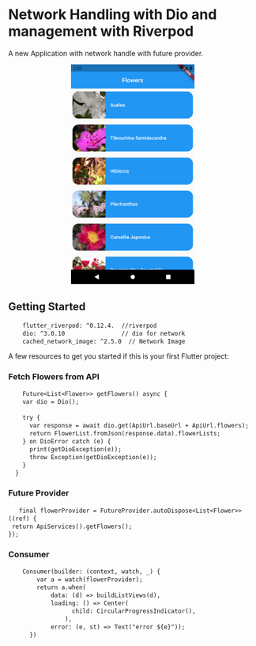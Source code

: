 # Network Handling with Dio and management with Riverpod

A new Application with network handle with future provider.


<div align="center">
    <img src="/snapshot/screenshot.png" width="250px"</img> 
</div>

## Getting Started

```
    flutter_riverpod: ^0.12.4.  //riverpod
    dio: ^3.0.10                // dio for network
    cached_network_image: ^2.5.0  // Network Image
  ```

A few resources to get you started if this is your first Flutter project:

### Fetch Flowers from API

```
    Future<List<Flower>> getFlowers() async {
    var dio = Dio();

    try {
      var response = await dio.get(ApiUrl.baseUrl + ApiUrl.flowers);
      return FlowerList.fromJson(response.data).flowerLists;
    } on DioError catch (e) {
      print(getDioException(e));
      throw Exception(getDioException(e));
    }
  }
 ```
 
 ### Future Provider
 
 ```
    final flowerProvider = FutureProvider.autoDispose<List<Flower>>((ref) {
  return ApiServices().getFlowers();
});
```

### Consumer

```
    Consumer(builder: (context, watch, _) {
        var a = watch(flowerProvider);
        return a.when(
            data: (d) => buildListViews(d),
            loading: () => Center(
                  child: CircularProgressIndicator(),
                ),
            error: (e, st) => Text("error ${e}"));
      })
```

